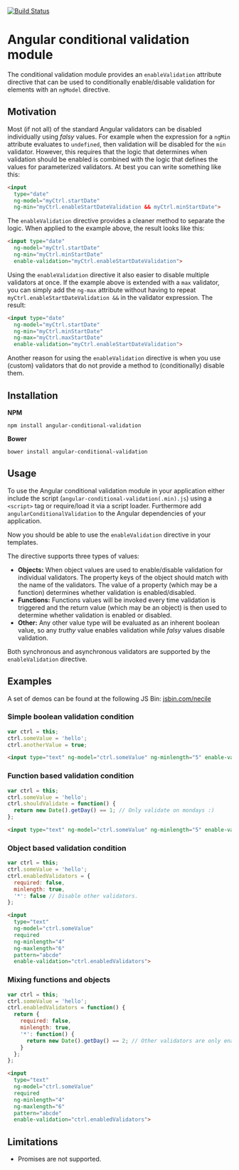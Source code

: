 [![Build Status](https://api.travis-ci.org/dscheerens/angular-conditional-validation.svg?branch=master)](https://travis-ci.org/dscheerens/angular-conditional-validation)

Angular conditional validation module
=====================================

The conditional validation module provides an `enableValidation` attribute directive that can be used to conditionally enable/disable validation for elements with an `ngModel` directive.



Motivation
----------

Most (if not all) of the standard Angular validators can be disabled individually using *falsy* values.
For example when the expression for a `ngMin` attribute evaluates to `undefined`, then validation will be disabled for the `min` validator.
However, this requires that the logic that determines when validation should be enabled is combined with the logic that defines the values for parameterized validators.
At best you can write something like this:

```html
<input
  type="date"
  ng-model="myCtrl.startDate"
  ng-min="myCtrl.enableStartDateValidation && myCtrl.minStartDate">
```

The `enableValidation` directive provides a cleaner method to separate the logic.
When applied to the example above, the result looks like this:

```html
<input type="date"
  ng-model="myCtrl.startDate"
  ng-min="myCtrl.minStartDate"
  enable-validation="myCtrl.enableStartDateValidation">
```

Using the `enableValidation` directive it also easier to disable multiple validators at once.
If the example above is extended with a `max` validator, you can simply add the `ng-max` attribute without having to repeat `myCtrl.enableStartDateValidation &&` in the validator expression.
The result:

```html
<input type="date"
  ng-model="myCtrl.startDate"
  ng-min="myCtrl.minStartDate"
  ng-max="myCtrl.maxStartDate"
  enable-validation="myCtrl.enableStartDateValidation">
```

Another reason for using the `enableValidation` directive is when you use (custom) validators that do not provide a method to (conditionally) disable them.



Installation
------------

**NPM**

```
npm install angular-conditional-validation
```

**Bower**

```
bower install angular-conditional-validation
```


Usage
-----

To use the Angular conditional validation module in your application either include the script (`angular-conditional-validation(.min).js`) using a `<script>` tag or require/load it via a script loader.
Furthermore add `angularConditionalValidation` to the Angular dependencies of your application.

Now you should be able to use the `enableValidation` directive in your templates.

The directive supports three types of values:

* **Objects:** When object values are used to enable/disable validation for individual validators. The property keys of the object should match with the name of the validators. The value of a property (which may be a function) determines whether validation is enabled/disabled.
* **Functions:** Functions values will be invoked every time validation is triggered and the return value (which may be an object) is then used to determine whether validation is enabled or disabled.
* **Other:** Any other value type will be evaluated as an inherent boolean value, so any *truthy* value enables validation while *falsy* values disable validation.

Both synchronous and asynchronous validators are supported by the `enableValidation` directive.



Examples
--------

A set of demos can be found at the following JS Bin: [jsbin.com/necile](https://jsbin.com/necile/)

### Simple boolean validation condition
```javascript
var ctrl = this;
ctrl.someValue = 'hello';
ctrl.anotherValue = true;
```
```html
<input type="text" ng-model="ctrl.someValue" ng-minlength="5" enable-validation="ctrl.anotherValue">
```

### Function based validation condition
```javascript
var ctrl = this;
ctrl.someValue = 'hello';
ctrl.shouldValidate = function() {
  return new Date().getDay() == 1; // Only validate on mondays :)
};
```
```html
<input type="text" ng-model="ctrl.someValue" ng-minlength="5" enable-validation="ctrl.shouldValidate">
```

### Object based validation condition
```javascript
var ctrl = this;
ctrl.someValue = 'hello';
ctrl.enabledValidators = {
  required: false,
  minlength: true,
  '*': false // Disable other validators.
};
```
```html
<input
  type="text"
  ng-model="ctrl.someValue"
  required
  ng-minlength="4"
  ng-maxlength="6"
  pattern="abcde"
  enable-validation="ctrl.enabledValidators">
```

### Mixing functions and objects
```javascript
var ctrl = this;
ctrl.someValue = 'hello';
ctrl.enabledValidators = function() {
  return {
    required: false,
    minlength: true,
    '*': function() {
      return new Date().getDay() == 2; // Other validators are only enabled on tuesday.
    }
  };
};
```
```html
<input
  type="text"
  ng-model="ctrl.someValue"
  required
  ng-minlength="4"
  ng-maxlength="6"
  pattern="abcde"
  enable-validation="ctrl.enabledValidators">
```

Limitations
-----------

* Promises are not supported.

